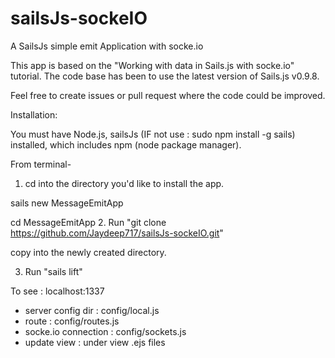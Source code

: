 sailsJs-sockeIO
===============
A SailsJs simple emit Application with socke.io

This app is based on the "Working with data in Sails.js with socke.io" tutorial. The code base has been to use the latest version of Sails.js v0.9.8.

Feel free to create issues or pull request where the code could be improved.

Installation:

You must have Node.js, sailsJs (IF not use : sudo npm install -g sails) installed, which includes npm (node package manager).

From terminal-

1. cd into the directory you'd like to install the app.

sails new MessageEmitApp

cd MessageEmitApp
2. Run "git clone https://github.com/Jaydeep717/sailsJs-sockeIO.git"

copy into the newly created directory.

3. Run "sails lift"

To see : localhost:1337

* server config dir : config/local.js
* route : config/routes.js
* socke.io connection : config/sockets.js 
* update view : under view .ejs files

